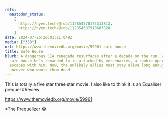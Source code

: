 ```yaml
---
refs:
  mastodon_status:
    [
      https://hyem.tech/@rob/112854570175313813,
      https://hyem.tech/@rob/112854597910683828
    ]
date: 2024-07-26T20:01:21.049Z
media: ["353"]
url: https://www.themoviedb.org/movie/59961-safe-house
title: Safe House
blurb: A dangerous CIA renegade resurfaces after a decade on the run. When the
  safe house he's remanded to is attacked by mercenaries, a rookie operative
  escapes with him. Now, the unlikely allies must stay alive long enough to
  uncover who wants them dead.
---
```


This is totally a five star three star movie. I also like to think it is an Equaliser prequel #Review

https://www.themoviedb.org/movie/59961

*The Prequelizer 😂
